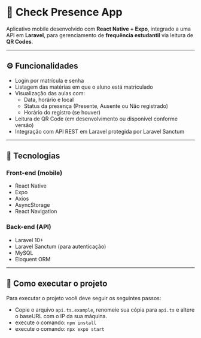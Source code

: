 # 📱 Check Presence App

Aplicativo mobile desenvolvido com **React Native + Expo**, integrado a uma API em **Laravel**, para gerenciamento de **frequência estudantil** via leitura de **QR Codes**.

---

## ⚙️ Funcionalidades

- Login por matrícula e senha
- Listagem das matérias em que o aluno está matriculado
- Visualização das aulas com:
  - Data, horário e local
  - Status da presença (Presente, Ausente ou Não registrado)
  - Horário do registro (se houver)
- Leitura de QR Code (em desenvolvimento ou disponível conforme versão)
- Integração com API REST em Laravel protegida por Laravel Sanctum

---

## 🧱 Tecnologias

### Front-end (mobile)

- React Native
- Expo
- Axios
- AsyncStorage
- React Navigation

### Back-end (API)

- Laravel 10+
- Laravel Sanctum (para autenticação)
- MySQL
- Eloquent ORM

---

## 🚀 Como executar o projeto

Para executar o projeto você deve seguir os seguintes passos:

- Copie o arquivo `api.ts.example`, renomeie sua cópia para `api.ts` e altere o baseURL com o IP da sua máquina.
- execute o comando: ```npm install```
- execute o comando: ```npx expo start```

